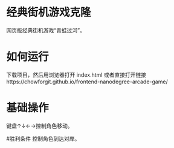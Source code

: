 # 经典街机游戏克隆
网页版经典街机游戏“青蛙过河”。

# 如何运行
下载项目，然后用浏览器打开 index.html
或者直接打开链接https://chowforgit.github.io/frontend-nanodegree-arcade-game/

# 基础操作
键盘↑↓←→控制角色移动。

#胜利条件
控制角色到达对岸。
